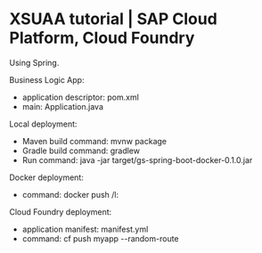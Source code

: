 # XSUAA tutorial | SAP Cloud Platform, Cloud Foundry 

Using Spring. 

Business Logic App:
- application descriptor: pom.xml
- main:  Application.java

Local deployment: 
- Maven build command: mvnw package
- Gradle build command: gradlew
- Run command: java -jar target/gs-spring-boot-docker-0.1.0.jar

Docker deployment:
- command: docker push <repository>/<image>l:<tag>    

Cloud Foundry deployment: 
- application manifest: manifest.yml
- command: cf push myapp --random-route
